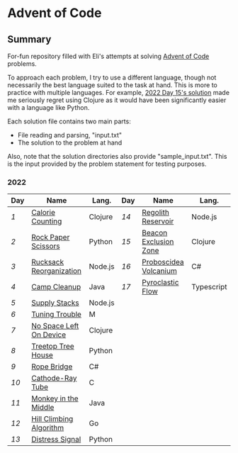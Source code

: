 # Advent of Code

## Summary

For-fun repository filled with Eli's attempts at solving [Advent of Code](www.adventofcode.com) problems.

To approach each problem, I try to use a different language, though not necessarily the best language suited to the task at hand. This is more to practice with multiple languages. For example, [2022 Day 15's solution](./2022/15/solution.clj) made me seriously regret using Clojure as it would have been significantly easier with a language like Python.

Each solution file contains two main parts:
- File reading and parsing, "input.txt"
- The solution to the problem at hand

Also, note that the solution directories also provide "sample_input.txt". This is the input provided by the problem statement for testing purposes.

### 2022

| Day  | Name                                  | Lang.   | Day  | Name                                | Lang.      |
| ---- | ------------------------------------- | ------- | ---- | ----------------------------------- | -------    |
| *1*  | [Calorie Counting](./2022/1/)         | Clojure | *14* | [Regolith Reservoir](./2022/14/)    | Node.js    |
| *2*  | [Rock Paper Scissors](./2022/2/)      | Python  | *15* | [Beacon Exclusion Zone](./2022/15/) | Clojure    |
| *3*  | [Rucksack Reorganization](./2022/3/)  | Node.js | *16* | [Proboscidea Volcanium](./2022/16/) | C#         |
| *4*  | [Camp Cleanup](./2022/4/)             | Java    | *17* | [Pyroclastic Flow](./2022/17)       | Typescript |
| *5*  | [Supply Stacks](./2022/5/)            | Node.js |
| *6*  | [Tuning Trouble](./2022/6/)           | M       |
| *7*  | [No Space Left On Device](./2022/7/)  | Clojure |
| *8*  | [Treetop Tree House](./2022/8/)       | Python  |
| *9*  | [Rope Bridge](./2022/9/)              | C#      |
| *10* | [Cathode-Ray Tube](./2022/10/)        | C       |
| *11* | [Monkey in the Middle](./2022/11/)    | Java    |
| *12* | [Hill Climbing Algorithm](./2022/12/) | Go      |
| *13* | [Distress Signal](./2022/13/)         | Python  |